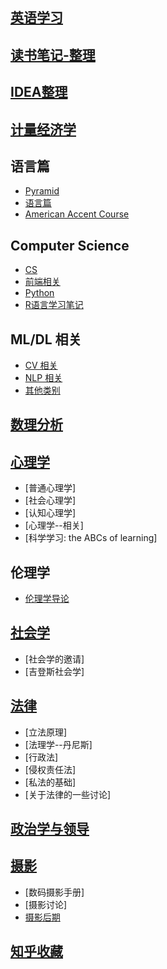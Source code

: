 ## [英语学习](./egls/) 

## [读书笔记-整理](./读书笔记-整理/) 

## [IDEA整理](./IDEA整理/)  

## [计量经济学](./计量经济学/) 

## 语言篇

- [Pyramid](./语言篇/Pyramid.html) 
- [语言篇](./语言篇/) 
- [American Accent Course](./语言篇/AAC目录.html) 

## Computer Science

- [CS ](./CS/cs/) 
- [前端相关](./CS/前端相关/) 
- [Python](./CS/Python/) 
- [R语言学习笔记](./CS/R语言学习笔记/) 

## ML/DL 相关

- [CV 相关](./ML&DL/CVPaper/) 
- [NLP 相关](./ML&DL/NLP/) 
- [其他类别](./ML&DL/) 

## [数理分析](./数理分析/) 

## [心理学](./%E8%AF%BB%E4%B9%A6%E7%AC%94%E8%AE%B0/%E5%BF%83%E7%90%86%E5%AD%A6/) 

- [普通心理学]
- [社会心理学]
- [认知心理学]
- [心理学--相关]
- [科学学习: the ABCs of learning]

## 伦理学

- [伦理学导论](./伦理学/伦理学导论.html) 

## [社会学](./%E8%AF%BB%E4%B9%A6%E7%AC%94%E8%AE%B0/%E7%A4%BE%E4%BC%9A%E5%AD%A6/%E7%A4%BE%E4%BC%9A%E5%AD%A6.md) 

- [社会学的邀请]
- [吉登斯社会学]

## [法律](./%E8%AF%BB%E4%B9%A6%E7%AC%94%E8%AE%B0/%E6%B3%95%E5%BE%8B/%E6%B3%95%E5%BE%8B.md)

- [立法原理]
- [法理学--丹尼斯]
- [行政法]
- [侵权责任法]
- [私法的基础]
- [关于法律的一些讨论]

## [政治学与领导](./政治学与领导/) 

## [摄影](./摄影) 

- [数码摄影手册]
- [摄影讨论]
- [摄影后期](./摄影/摄影——后期/) 

## [知乎收藏](./zhihu/) 